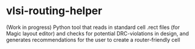 # vlsi-routing-helper
(Work in progress) Python tool that reads in standard cell .rect files (for Magic layout editor) and checks for potential DRC-violations in design, and generates recommendations for the user to create a router-friendly cell
